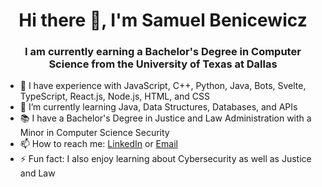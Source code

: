 <h1 align="center">Hi there 👋, I'm Samuel Benicewicz</h1>
<h3 align="center">I am currently earning a Bachelor's Degree in Computer Science from the University of Texas at Dallas</h3>

- 🔭 I have experience with JavaScript, C++, Python, Java, Bots, Svelte, TypeScript, React.js, Node.js, HTML, and CSS
- 🌱 I’m currently learning Java, Data Structures, Databases, and APIs
- 📚 I have a Bachelor's Degree in Justice and Law Administration with a Minor in Computer Science Security
- 📫 How to reach me: <a href="https://www.linkedin.com/in/samuel-benicewicz-077b901ba/">LinkedIn</a> or <a href="mailto:sambenicewicz@yahoo.com">Email</a>
- ⚡ Fun fact: I also enjoy learning about Cybersecurity as well as Justice and Law
